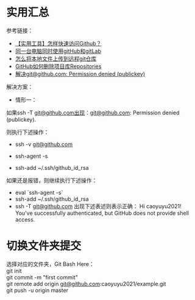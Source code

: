 # 实用汇总

参考链接：
- [【实用工具】怎样快速访问Github？](https://blog.csdn.net/weixin_41512747/article/details/125941762?utm_medium=distribute.pc_feed_404.none-task-blog-2~default~BlogCommendFromBaidu~Rate-4-125941762-blog-null.pc_404_mixedpudn&depth_1-utm_source=distribute.pc_feed_404.none-task-blog-2~default~BlogCommendFromBaidu~Rate-4-125941762-blog-null.pc_404_mixedpud)
- [同一台电脑同时使用gitHub和gitLab](https://blog.csdn.net/m0_51691302/article/details/125706793)
- [怎么将本地文件上传到远程git仓库](https://www.cnblogs.com/wujindong/p/7280847.html)
- [GitHub如何删除项目库Repositories](https://www.likecs.com/show-203647457.html)
- [解决git@github.com: Permission denied (publickey)](https://blog.csdn.net/qq_40047019/article/details/122898308)

解决方案：
- 情形一：

如果ssh -T git@github.com出现：git@github.com: Permission denied (publickey).

则执行下述操作：

- ssh -v git@github.com

- ssh-agent -s

- ssh-add ~/.ssh/github_id_rsa

如果还是报错，则继续执行下述操作：
- eval \`ssh-agent -s\`
- ssh-add ~/.ssh/github_id_rsa
- ssh -T git@github.com
出现下述表述则表示正确：
Hi caoyuyu2021! You've successfully authenticated, but GitHub does not provide shell access.


# 切换文件夹提交
选择对应的文件夹，Git Bash Here：  
git init  
git commit -m "first commit"  
git remote add origin git@github.com:caoyuyu2021/example.git  
git push -u origin master